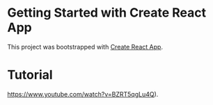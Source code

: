 # Getting Started with Create React App

This project was bootstrapped with [Create React App](https://github.com/facebook/create-react-app).

# Tutorial

https://www.youtube.com/watch?v=BZRT5qgLu4Q).
